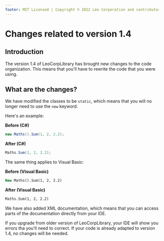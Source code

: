 ```yaml
---
footer: MIT Licensed | Copyright © 2022 Léo Corporation and contributors
---
```

# Changes related to version 1.4
## Introduction
The version 1.4 of LeoCorpLibrary has brought new changes to the code organization. This means that you'll have to rewrite the code that you were using.
## What are the changes?
We have modified the classes to be `static`, which means that you will no longer need to use the `new` keyword.

Here's an example:

**Before (C#)**

~~~ cs
new Maths().Sum(1, 2, 2.2);
~~~

**After (C#)**

~~~ cs
Maths.Sum(1, 2, 2.2);
~~~

The same thing applies to Visual Basic:

**Before (Visual Basic)**

~~~ vb
New Maths().Sum(1, 2, 2.2)
~~~

**After (Visual Basic)**

~~~ vb
Maths.Sum(1, 2, 2.2)
~~~

We have also added XML documentation, which means that you can access parts of the documentation directly from your IDE.

If you upgrade from older version of LeoCorpLibrary, your IDE will show you errors tha you'll need to correct. If your code is already adapted to version 1.4, no changes will be needed.